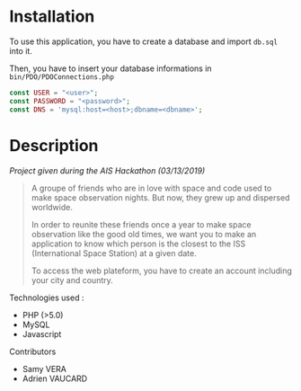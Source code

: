 # Installation
To use this application, you have to create a database and import `db.sql` into it.

Then, you have to insert your database informations in `bin/PDO/PDOConnections.php`

```php
const USER = "<user>";
const PASSWORD = "<password>";
const DNS = 'mysql:host=<host>;dbname=<dbname>';
```

# Description

_Project given during the AIS Hackathon (03/13/2019)_

>A groupe of friends who are in love with space and code used to make space observation nights. But now, they grew up and dispersed worldwide. 
>
>In order to reunite these friends once a year to make space observation like the good old times, we want you to make an application to know which person is the closest to the ISS (International Space Station) at a given date.
>
>To access the web plateform, you have to create an account including your city and country.

Technologies used :
  * PHP (>5.0)
  * MySQL
  * Javascript



Contributors
  * Samy VERA
  * Adrien VAUCARD

